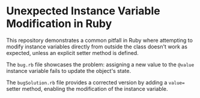 # Unexpected Instance Variable Modification in Ruby

This repository demonstrates a common pitfall in Ruby where attempting to modify instance variables directly from outside the class doesn't work as expected, unless an explicit setter method is defined.

The `bug.rb` file showcases the problem: assigning a new value to the `@value` instance variable fails to update the object's state.

The `bugSolution.rb` file provides a corrected version by adding a `value=` setter method, enabling the modification of the instance variable.